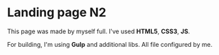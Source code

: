 # Landing page N2

This page was made by myself full. I've used **HTML5**, **CSS3**, **JS**.

For building, I'm using **Gulp** and additional libs. All file configured by me.